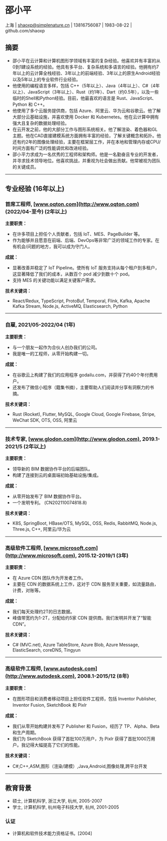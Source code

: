 # 邵小平
上海 | shaoxp@simplenature.cn | 13816756087 | 1983-08-22 | github.com/shaoxp

## 摘要
- 邵小平在云计算和计算机图形学领域有丰富的复杂经验。他喜欢并有丰富的从0到1建设系统的经验。他具有多平台、复杂系统和多语言的经验。他拥有约7年以上的云计算全栈经验、3年以上的前端经验、3年以上的原生Android经验以及5年以上的专业软件行业经验。
- 他使用的编程语言多样，包括 C++（5年以上）、Java（4年以上）、C#（4年以上）、JavaScript（3年以上）、Rust（约1年）、Dart（约0.5年），以及一些临时的Shell和Python经验。目前，他最喜欢的语言是 Rust、JavaScript、Python 和 C++。
- 他使用了多个云服务提供商，包括 Azure、阿里云、华为云和谷歌云。他了解大部分云基础设施，并喜欢使用 Docker 和 Kubernetes。他在云计算中拥有强大且复杂的数据处理经验。
- 在云开发之前，他的大部分工作与图形系统相关。他了解渲染、着色器和GL主题。他在CAD直接建模系统方面拥有丰富的经验，了解关键概念和拓扑。他还有约2年的图像处理经验，主要在框架层工作，并在本地和管理内存或CPU/时间方面有广泛的性能调优和改进经验。
- 邵小平力求成为一名优秀的工程师和架构师。他是一名勤奋且专业的开发者，并寻求技术领导地位。他喜欢挑战，并重视为社会做出贡献。他常被视为团队的关键成员。

---
## 专业经验 (16年以上)
### 首席工程师, [www.oqton.com](http://www.oqton.com) (2022/04-至今) (2年以上)
**主要职责：**
- 在许多项目上担任个人贡献者，包括 IoT、MES、PageBuilder 等。
- 作为能够并且愿意在前端、后端、DevOps等非常广泛的领域工作的专家。在有机会/问题的地方，我可以成为守门人。

**成就：**
- 显著改善并稳定了 IoT Pipeline。使所有 IoT 服务支持从每个租户到多租户，这显著降低了我们的成本，从数百个 pod 减少到数十个 pod。
- 支持 MES 的关键功能以满足关键客户需求。

**技术关键词：**
- React/Redux, TypeScript, ProtoBuf, Temporal, Flink, Kafka, Apache Kafka Stream, Node.js, ActiveMQ, Elasticsearch, Python

---
### 自雇, 2021/05-2022/04 (1年)
**主要职责：**
- 与一个朋友一起作为合伙人创办我们的公司。
- 我是唯一的工程师，从零开始构建一切。

**成就：**
- 在谷歌云上构建了我们的应用程序 godailu.com，并获得了约40个年付费用户。
- 还发布了微信小程序（籍集书摘），主要帮助人们阅读并分享有洞察力的书摘。

**技术关键词：**
- Rust (Rocket), Flutter, MySQL, Google Cloud, Google Firebase, Stripe, WeChat SDK, OTS, OSS, 阿里云

---
### 技术专家, [www.glodon.com](http://www.glodon.com), 2019.1-2021/5 (2年以上)
**主要职责：**
- 领导新的 BIM 数据协作平台的后端团队。
- 构建了连接到云的桌面端初始基础设施/集成。

**成就：**
- 从零开始发布了 BIM 数据协作平台。
- 一个发明专利。 (CN202110074818.8)

**技术关键词：**
- K8S, SpringBoot, HBase/OTS, MySQL, OSS, Redis, RabbitMQ, Node.js, Three.js, C++, 阿里云/华为云

---
### 高级软件工程师, [www.microsoft.com](http://www.microsoft.com), 2015.12-2019/1 (3年)
**主要职责：**
- 在 Azure CDN 团队作为开发者工作。
- 主要在 CDN 的数据系统上工作，这对于 CDN 服务至关重要，如流量路由，计费，对账等。

**成就：**
- 我们每天处理约2T的日志数据。
- 峰值带宽约为1-2T，分配给约5家 CDN 提供商。我们发明并开发了“智能 CDN”。

**技术关键词：**
- C# (MVC.net), Azure TableStore, Azure Blob, Azure Message, ElasticSearch, coreDNS, Tingyun

---
### 高级软件工程师, [www.autodesk.com](http://www.autodesk.com), 2008.1-2015/12 (8年)
**主要职责：**
- 在图形项目和消费者移动项目上担任软件工程师，包括 Inventor Publisher, Inventor Fusion, SketchBook 和 Pixlr

**成就：**
- 我们从零开始构建并发布了 Publisher 和 Fusion，经历了 TP、Alpha、Beta 和生产周期。
- 我们为 SketchBook 获得了首批100万用户，为 Pixlr 获得了首批1000万用户。我记得大幅提高了它们的性能。

**技术关键词：**
- C#,C++,ASM,图形（渲染/建模）,Java,Android,图像处理,跨平台开发

---
## 教育背景
- 硕士, 计算机科学, 浙江大学, 杭州, 2005-2007
- 学士, 计算机科学, 杭州电子科技大学, 杭州, 2001-2005

### 认证
- 计算机和软件技术能力资格证书。[2004]

